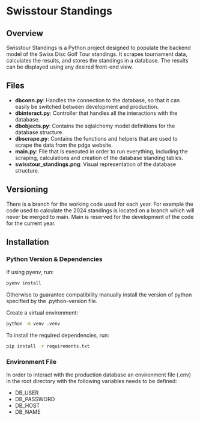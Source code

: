 # Swisstour Standings

## Overview
Swisstour Standings is a Python project designed to populate the backend model of the Swiss Disc Golf Tour standings. It scrapes tournament data, calculates the results, and stores the standings in a database. The results can be displayed using any desired front-end view. 

## Files
- **dbconn.py**: Handles the connection to the database, so that it can easily be switched between development and production. 
- **dbinteract.py**: Controller that handles all the interactions with the database.
- **dbobjects.py**: Contains the sqlalchemy model definitions for the database structure.
- **dbscrape.py**: Contains the functions and helpers that are used to scrape the data from the pdga website.
- **main.py**: File that is executed in order to run everything, including the scraping, calculations and creation of the database standing tables.
- **swisstour_standings.png**: Visual representation of the database structure.

## Versioning
There is a branch for the working code used for each year. For example the code used to calculate the 2024 standings is located on a branch which will never be merged to main. Main is reserved for the development of the code for the current year.

## Installation
### Python Version & Dependencies
If using pyenv, run:
```bash
pyenv install
```
Otherwise to guarantee compatibility manually install the version of python specified by the .python-version file.

Create a virtual environment:
```bash
python -m venv .venv
```

To install the required dependencies, run:
```bash
pip install -r requirements.txt
```
### Environment File
In order to interact with the production database an environment file (.env) in the root directory with the following variables needs to be defined:
- DB_USER
- DB_PASSWORD
- DB_HOST
- DB_NAME
